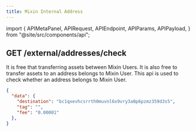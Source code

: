 ```yaml
---
title: Mixin Internal Address
---
```


import {
APIMetaPanel,
APIRequest,
APIEndpoint,
APIParams,
APIPayload,
} from "@site/src/components/api";

## GET /external/addresses/check

It is free that transferring assets between Mixin Users. 
It is also free to transfer assets to an address belongs to Mixin User.
This api is used to check whether an address belongs to Mixin User.

<APIEndpoint url="/external/addresses/check" />

<APIMetaPanel scopeNote="" />

<APIParams
p-asset_id="asset uuid"
p-asset_id-required={true}
p-destination="withdraw address, such as btc: bc1qxevhcsrrth0muvnl6x9vry3a0p6pzmz359d3s5, eos: mixinwitheos"
p-destination-required={true}
p-tag="optional，like memo in eos"
/>

<APIRequest title="Get Mixin Internal Address" isPublic url="/external/addresses/check" />

```json title="Response"
{
  "data": {
    "destination": "bc1qxevhcsrrth0muvnl6x9vry3a0p6pzmz359d3s5",
    "tag": "",
    "fee": "0.00001"
  },
}
```
